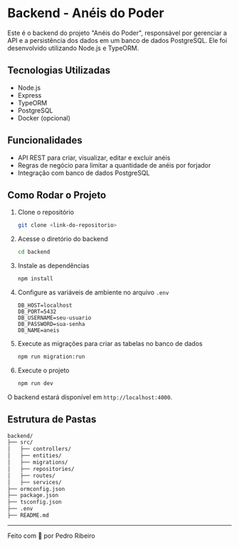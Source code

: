 
# Backend - Anéis do Poder

Este é o backend do projeto "Anéis do Poder", responsável por gerenciar a API e a persistência dos dados em um banco de dados PostgreSQL. Ele foi desenvolvido utilizando Node.js e TypeORM.

## Tecnologias Utilizadas
- Node.js
- Express
- TypeORM
- PostgreSQL
- Docker (opcional)

## Funcionalidades
- API REST para criar, visualizar, editar e excluir anéis
- Regras de negócio para limitar a quantidade de anéis por forjador
- Integração com banco de dados PostgreSQL

## Como Rodar o Projeto

1. Clone o repositório
   ```bash
   git clone <link-do-repositorio>
   ```
2. Acesse o diretório do backend
   ```bash
   cd backend
   ```
3. Instale as dependências
   ```bash
   npm install
   ```
4. Configure as variáveis de ambiente no arquivo `.env`
   ```
   DB_HOST=localhost
   DB_PORT=5432
   DB_USERNAME=seu-usuario
   DB_PASSWORD=sua-senha
   DB_NAME=aneis
   ```
5. Execute as migrações para criar as tabelas no banco de dados
   ```bash
   npm run migration:run
   ```
6. Execute o projeto
   ```bash
   npm run dev
   ```

O backend estará disponível em `http://localhost:4000`.

## Estrutura de Pastas
```bash
backend/
├── src/
│   ├── controllers/
│   ├── entities/
│   ├── migrations/
│   ├── repositories/
│   ├── routes/
│   ├── services/
├── ormconfig.json
├── package.json
├── tsconfig.json
├── .env
├── README.md
```

---

Feito com 💙 por Pedro Ribeiro
